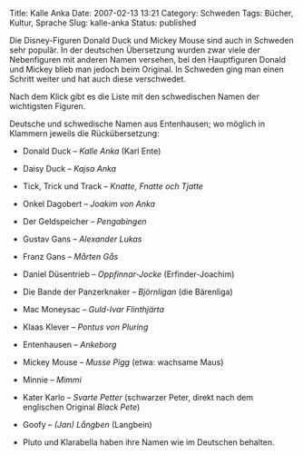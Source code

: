 Title: Kalle Anka
Date: 2007-02-13 13:21
Category: Schweden
Tags: Bücher, Kultur, Sprache
Slug: kalle-anka
Status: published

Die Disney-Figuren Donald Duck und Mickey Mouse sind auch in Schweden
sehr populär. In der deutschen Übersetzung wurden zwar viele der
Nebenfiguren mit anderen Namen versehen, bei den Hauptfiguren Donald und
Mickey blieb man jedoch beim Original. In Schweden ging man einen
Schritt weiter und hat auch diese verschwedet.

Nach dem Klick gibt es die Liste mit den schwedischen Namen der
wichtigsten Figuren. <!--more-->

Deutsche und schwedische Namen aus Entenhausen; wo möglich in Klammern
jeweils die Rückübersetzung:

-   Donald Duck – *Kalle Anka* (Karl Ente)
-   Daisy Duck – *Kajsa Anka*
-   Tick, Trick und Track – *Knatte, Fnatte och Tjatte*
-   Onkel Dagobert – *Joakim von Anka*
-   Der Geldspeicher – *Pengabingen*
-   Gustav Gans – *Alexander Lukas*
-   Franz Gans – *Mårten Gås*
-   Daniel Düsentrieb – *Oppfinnar-Jocke* (Erfinder-Joachim)
-   Die Bande der Panzerknaker – *Björnligan* (die Bärenliga)
-   Mac Moneysac – *Guld-Ivar Flinthjärta*
-   Klaas Klever – *Pontus von Pluring*
-   Entenhausen – *Ankeborg*
-   Mickey Mouse – *Musse Pigg* (etwa: wachsame Maus)
-   Minnie – *Mimmi*
-   Kater Karlo – *Svarte Petter* (schwarzer Peter, direkt nach dem
    englischen Original *Black Pete*)
-   Goofy – *(Jan) Långben* (Langbein)

-   Pluto und Klarabella haben ihre Namen wie im Deutschen behalten.

